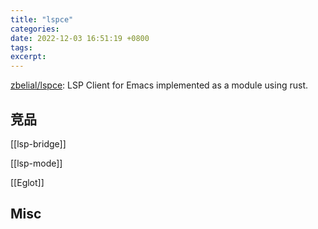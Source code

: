 ```yaml
---
title: "lspce"
categories: 
date: 2022-12-03 16:51:19 +0800
tags: 
excerpt: 
---
```


[zbelial/lspce](https://github.com/zbelial/lspce): LSP Client for Emacs implemented as a module using rust.




## 竞品

[[lsp-bridge]]

[[lsp-mode]]

[[Eglot]]

## Misc



